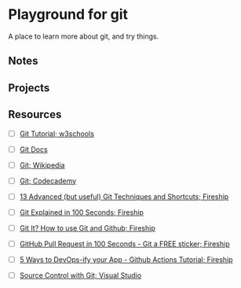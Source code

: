 # Playground for git

A place to learn more about git, and try things.

## Notes

<!-- notes/git-tutorial--w3schol.md -->
<!-- notes/git-docs.md -->
<!-- notes/git--wikipedia.md -->
<!-- notes/git--codecademy.md -->

## Projects

## Resources

- [ ] [Git Tutorial; w3schools](https://www.w3schools.com/git/default.asp)

- [ ] [Git Docs](https://git-scm.com/docs)

- [ ] [Git; Wikipedia](https://en.wikipedia.org/wiki/Git)

- [ ] [Git; Codecademy](https://www.codecademy.com/learn/learn-git)

- [ ] [13 Advanced (but useful) Git Techniques and Shortcuts; Fireship](https://www.youtube.com/watch?v=ecK3EnyGD8o)

- [ ] [Git Explained in 100 Seconds; Fireship](https://www.youtube.com/watch?v=hwP7WQkmECE)

- [ ] [Git It? How to use Git and Github; Fireship](https://www.youtube.com/watch?v=HkdAHXoRtos)

- [ ] [GitHub Pull Request in 100 Seconds - Git a FREE sticker; Fireship](https://www.youtube.com/watch?v=8lGpZkjnkt4)

- [ ] [5 Ways to DevOps-ify your App - Github Actions Tutorial; Fireship](https://www.youtube.com/watch?v=eB0nUzAI7M8)

- [ ] [Source Control with Git; Visual Studio](https://code.visualstudio.com/docs/sourcecontrol/overview)
